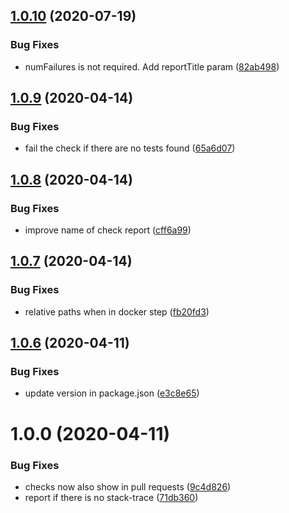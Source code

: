 ## [1.0.10](https://github.com/MirrorNG/nunit-reporter/compare/v1.0.9...v1.0.10) (2020-07-19)


### Bug Fixes

*  numFailures is not required. Add reportTitle param ([82ab498](https://github.com/MirrorNG/nunit-reporter/commit/82ab4987b9bcdd363ec32c36259913852470f0d4))

## [1.0.9](https://github.com/MirrorNG/nunit-reporter/compare/v1.0.8...v1.0.9) (2020-04-14)


### Bug Fixes

* fail the check if there are no tests found ([65a6d07](https://github.com/MirrorNG/nunit-reporter/commit/65a6d07f08aad29389775ad11f4ebf68764b778b))

## [1.0.8](https://github.com/MirrorNG/nunit-reporter/compare/v1.0.7...v1.0.8) (2020-04-14)


### Bug Fixes

* improve name of check report ([cff6a99](https://github.com/MirrorNG/nunit-reporter/commit/cff6a99edf41949b951e0a494b6fce46b1b92380))

## [1.0.7](https://github.com/MirrorNG/nunit-reporter/compare/v1.0.6...v1.0.7) (2020-04-14)


### Bug Fixes

* relative paths when in docker step ([fb20fd3](https://github.com/MirrorNG/nunit-reporter/commit/fb20fd337de447eeabbc0acb59fb7c7752430809))

## [1.0.6](https://github.com/MirrorNG/nunit-reporter/compare/v1.0.5...v1.0.6) (2020-04-11)


### Bug Fixes

* update version in package.json ([e3c8e65](https://github.com/MirrorNG/nunit-reporter/commit/e3c8e654133c9997967b4e118d8243b3b6ba513c))

# 1.0.0 (2020-04-11)


### Bug Fixes

* checks now also show in pull requests ([9c4d826](https://github.com/MirrorNG/nunit-reporter/commit/9c4d82634c0bd432f7a99a79f9111f94b89c8540))
* report if there is no stack-trace ([71db360](https://github.com/MirrorNG/nunit-reporter/commit/71db360c42a8cf209efa08f85316d2d2a0d9947f))
